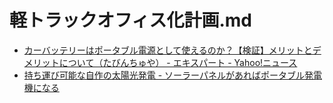 # 軽トラックオフィス化計画.md
- [カーバッテリーはポータブル電源として使えるのか？【検証】メリットとデメリットについて（たびんちゅや） - エキスパート - Yahoo!ニュース](https://news.yahoo.co.jp/expert/articles/ca70b03e1d35d83eea65c07521e62287e68c769d)
- [持ち運び可能な自作の太陽光発電 - ソーラーパネルがあればポータブル発電機になる](https://solar-diy.tabinchuya.com/portable_solar_power/)

